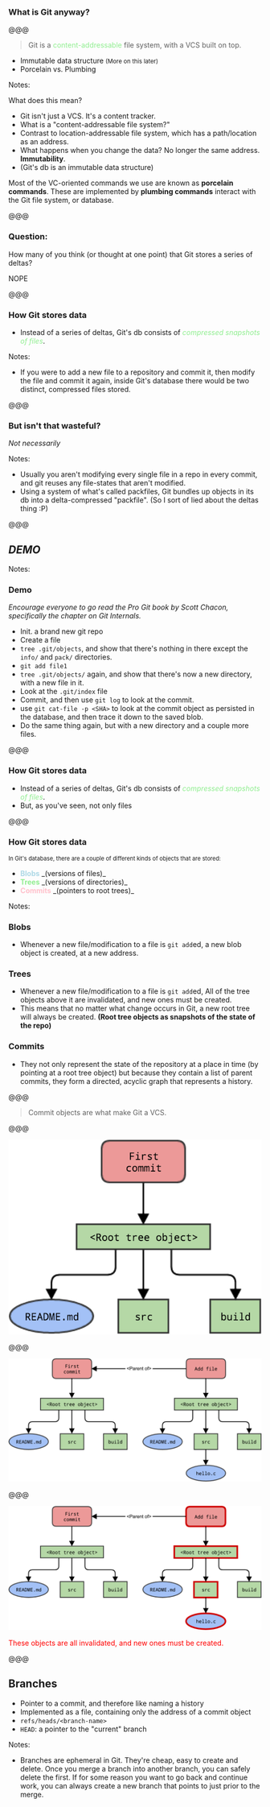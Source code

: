### What is Git anyway?

@@@

> Git is a <span style="color: lightgreen;">content-addressable</span> file system, with a VCS built on top.

<p style="text-align: center;">
	<ul>
    <li class="fragment">Immutable data structure <small>(More on this later)</small></li>
    <li class="fragment">Porcelain vs. Plumbing</li>
	</ul>
</p>

Notes:

What does this mean?

- Git isn't just a VCS. It's a content tracker.
- What is a "content-addressable file system?"
- Contrast to location-addressable file system, which has a path/location as an
  address.
- What happens when you change the data? No longer the same address. **Immutability**.
- (Git's db is an immutable data structure)

Most of the VC-oriented commands we use are known as **porcelain commands**.
These are implemented by **plumbing commands** interact with the Git file
system, or database.

@@@

### Question:

How many of you think (or thought at one point) that Git stores a series of
deltas?

<div class="fragment wrong-answer">NOPE</div>

@@@

### How Git stores data

- Instead of a series of deltas, Git's db consists of <i style="color: lightgreen;" >compressed snapshots of files</i>.

Notes:

- If you were to add a new file to a repository and commit it, then modify the
  file and commit it again, inside Git's database there would be two distinct,
  compressed files stored.

@@@

### But isn't that wasteful?

<p class="fragment"><i>Not necessarily</i></p>

Notes:

- Usually you aren't modifying every single file in a repo in every commit, and
  git reuses any file-states that aren't modified.
- Using a system of what's called packfiles, Git bundles up objects in its db
  into a delta-compressed "packfile". (So I sort of lied about the deltas
  thing :P)

@@@

## _DEMO_

Notes:

### Demo

_Encourage everyone to go read the Pro Git book by Scott Chacon, specifically
the chapter on Git Internals._

- Init. a brand new git repo
- Create a file
- `tree .git/objects`, and show that there's nothing in there except the
  `info/` and `pack/` directories.
- `git add file1`
- `tree .git/objects/` again, and show that there's now a new directory, with
  a new file in it.
- Look at the `.git/index` file
- Commit, and then use `git log` to look at the commit.
- use `git cat-file -p <SHA>` to look at the commit object as persisted in the
  database, and then trace it down to the saved blob.
- Do the same thing again, but with a new directory and a couple more files.

@@@

### How Git stores data

<ul>
	<li>Instead of a series of deltas, Git's db consists of <i style="color: lightgreen;" >compressed snapshots of files</i>.</li>
	<li class="fragment">But, as you've seen, not only files</li>
</ul>


@@@

### How Git stores data

<p style="font-size: .8em;">In Git's database, there are a couple of different kinds of objects that are stored:</p>

<ul>
	<li><b style="color: lightblue;">Blobs</b>  _(versions of files)_</i></li>
	<li><b style="color: lightgreen;">Trees</b>  _(versions of directories)_</li>
	<li><b style="color: pink;">Commits</b>  _(pointers to root trees)_</li>
</ul>

Notes:

### Blobs

- Whenever a new file/modification to a file is `git add`ed, a new blob object
  is created, at a new address.

### Trees

- Whenever a new file/modification to a file is `git add`ed, All of the tree
  objects above it are invalidated, and new ones must be created.
- This means that no matter what change occurs in Git, a new root tree will
  always be created. **(Root tree objects as snapshots of the state of the
  repo)**

### Commits

- They not only represent the state of the repository at a place in time (by
  pointing at a root tree object) but because they contain a list of parent
  commits, they form a directed, acyclic graph that represents a history.

@@@

> Commit objects are what make Git a VCS.

@@@

<img src="img/git-tree-1.png" class="img-simple" />

@@@

<img src="img/git-tree-2.png" class="img-simple" />

@@@

<img src="img/git-tree-3.png" class="img-simple" />

<p style="color: red;">These objects are all invalidated, and new ones must be
created.</p>

@@@

## Branches

- Pointer to a commit, and therefore like naming a history
- Implemented as a file, containing only the address of a commit object
- `refs/heads/<branch-name>`
- `HEAD`: a pointer to the "current" branch

Notes:

- Branches are ephemeral in Git. They're cheap, easy to create and delete.
  Once you merge a branch into another branch, you can safely delete the
  first. If for some reason you want to go back and continue work, you can
  always create a new branch that points to just prior to the merge.















